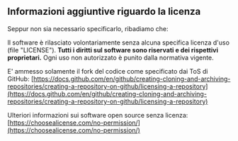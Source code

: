 ## Informazioni aggiuntive riguardo la licenza
Seppur non sia necessario specificarlo, ribadiamo che:

Il software è rilasciato volontariamente senza alcuna specifica licenza d'uso (file "LICENSE").
**Tutti i diritti sul software sono riservati e dei rispettivi proprietari.**
Ogni uso non autorizzato è punito dalla normativa vigente.

E' ammesso solamente il fork del codice come specificato dai ToS di GitHub: 
[https://docs.github.com/en/github/creating-cloning-and-archiving-repositories/creating-a-repository-on-github/licensing-a-repository](https://docs.github.com/en/github/creating-cloning-and-archiving-repositories/creating-a-repository-on-github/licensing-a-repository)

Ulteriori informazioni sui software open source senza licenza: 
[https://choosealicense.com/no-permission/](https://choosealicense.com/no-permission/)

